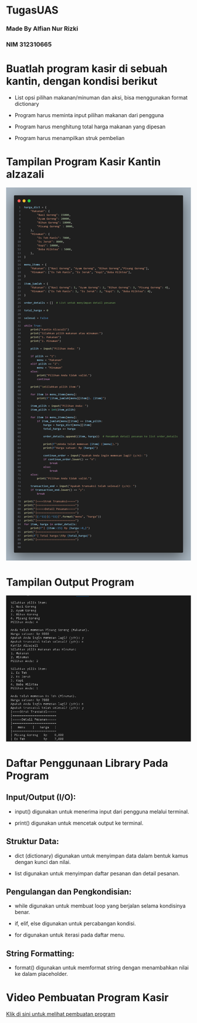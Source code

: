 # TugasUAS
### Made By Alfian Nur Rizki
### NIM 312310665

<h1>Buatlah program kasir di sebuah kantin, dengan kondisi berikut</h1>

+ <p>List opsi pilihan makanan/minuman dan aksi, bisa menggunakan format dictionary</p>
+ <p>Program harus meminta input pilihan makanan dari pengguna</p>
+ <p>Program harus menghitung total harga makanan yang dipesan</p>
+ <p>Program harus menampilkan struk pembelian </p>

<h1> Tampilan Program Kasir Kantin alzazali</h1>

![gambar](pict/uas.png)

<h1> Tampilan Output Program </h1>

![gambar](pict/outputuas.png)

<h1>Daftar Penggunaan Library Pada Program</h1>

## Input/Output (I/O):

+ <p>input() digunakan untuk menerima input dari pengguna melalui terminal.</p>
+ <p>print() digunakan untuk mencetak output ke terminal.</p>

## Struktur Data:

+ <p>dict (dictionary) digunakan untuk menyimpan data dalam bentuk kamus dengan kunci dan nilai.</p>
+ <p> list digunakan untuk menyimpan daftar pesanan dan detail pesanan.</p>

## Pengulangan dan Pengkondisian:

+ <p>while digunakan untuk membuat loop yang berjalan selama kondisinya benar.</p>
+ <p>if, elif, else digunakan untuk percabangan kondisi.</p>
+ <p>for digunakan untuk iterasi pada daftar menu.</p>

## String Formatting:

+ <p>format() digunakan untuk memformat string dengan menambahkan nilai ke dalam placeholder.</p>

<h1>Video Pembuatan Program Kasir</h1>

[Klik di sini untuk melihat pembuatan program](https://youtu.be/a_UsHIg2MTA)


